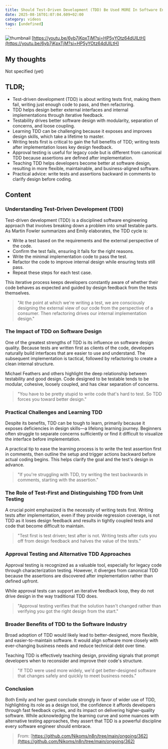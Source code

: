 ```yaml
---
title: Should Test-Driven Development (TDD) Be Used MORE In Software Engineering?
date: 2025-08-16T01:07:04.609+02:00
category: videos
tags: [undefined]
---
```


![thumbnail](https://i.ytimg.com/vi/6yb7jKpxTjM/maxresdefault.jpg)
[https://youtu.be/6yb7jKpxTjM?si=HP5yYOtz64dUILtH](https://youtu.be/6yb7jKpxTjM?si=HP5yYOtz64dUILtH)

## My thoughts

Not specified (yet)
 

## TLDR;
- Test-driven development (TDD) is about writing tests first, making them fail, writing just enough code to pass, and then refactoring.
- TDD helps design better external interfaces and internal implementations through iterative feedback.
- Testability drives better software design with modularity, separation of concerns, and loose coupling.
- Learning TDD can be challenging because it exposes and improves design skills, which take a lifetime to master.
- Writing tests first is critical to gain the full benefits of TDD; writing tests after implementation loses key design feedback.
- Approval testing is useful for legacy code but is different from canonical TDD because assertions are defined after implementation.
- Teaching TDD helps developers become better at software design, resulting in more flexible, maintainable, and business-aligned software.
- Practical advice: write tests and assertions backward in comments to clarify design before coding.





## Content

### Understanding Test-Driven Development (TDD)
Test-driven development (TDD) is a disciplined software engineering approach that involves breaking down a problem into small testable parts. As Martin Fowler summarizes and Emily elaborates, the TDD cycle is:
- Write a test based on the requirements and the external perspective of the code.
- Confirm the test fails, ensuring it fails for the right reasons.
- Write the minimal implementation code to pass the test.
- Refactor the code to improve internal design while ensuring tests still pass.
- Repeat these steps for each test case.

This iterative process keeps developers constantly aware of whether their code behaves as expected and guided by design feedback from the tests themselves.

> "At the point at which we're writing a test, we are consciously designing the external view of our code from the perspective of a consumer. Then refactoring drives our internal implementation design."

### The Impact of TDD on Software Design
One of the greatest strengths of TDD is its influence on software design quality. Because tests are written first as clients of the code, developers naturally build interfaces that are easier to use and understand. The subsequent implementation is tactical, followed by refactoring to create a clean internal structure.

Michael Feathers and others highlight the deep relationship between testability and good design. Code designed to be testable tends to be modular, cohesive, loosely coupled, and has clear separation of concerns.

> "You have to be pretty stupid to write code that's hard to test. So TDD forces you toward better design."

### Practical Challenges and Learning TDD
Despite its benefits, TDD can be tough to learn, primarily because it exposes deficiencies in design skills—a lifelong learning journey. Beginners often struggle to separate concerns sufficiently or find it difficult to visualize the interface before implementation.

A practical tip to ease the learning process is to write the test assertion first in comments, then outline the setup and trigger actions backward before actual coding begins. This helps clarify the goal and the test's design in advance.

> "If you're struggling with TDD, try writing the test backwards in comments, starting with the assertion."

### The Role of Test-First and Distinguishing TDD from Unit Testing
A crucial point emphasized is the necessity of writing tests first. Writing tests after implementation, even if they provide regression coverage, is not TDD as it loses design feedback and results in tightly coupled tests and code that become difficult to maintain.

> "Test first is test driven; test after is not. Writing tests after cuts you off from design feedback and halves the value of the tests."

### Approval Testing and Alternative TDD Approaches
Approval testing is recognized as a valuable tool, especially for legacy code through characterization testing. However, it diverges from canonical TDD because the assertions are discovered after implementation rather than defined upfront.

While approval tests can support an iterative feedback loop, they do not drive design in the way traditional TDD does.

> "Approval testing verifies that the solution hasn't changed rather than verifying you got the right design from the start."

### Broader Benefits of TDD to the Software Industry
Broad adoption of TDD would likely lead to better-designed, more flexible, and easier-to-maintain software. It would align software more closely with ever-changing business needs and reduce technical debt over time.

Teaching TDD is effectively teaching design, providing signals that prompt developers when to reconsider and improve their code's structure.

> "If TDD were used more widely, we'd get better-designed software that changes safely and quickly to meet business needs."

### Conclusion
Both Emily and her guest conclude strongly in favor of wider use of TDD, highlighting its role as a design tool, the confidence it affords developers through fast feedback cycles, and its impact on delivering higher-quality software. While acknowledging the learning curve and some nuances with alternative testing approaches, they assert that TDD is a powerful discipline every software engineer should embrace.




> From: [https://github.com/Nikoms/n8n/tree/main/ongoing/362](https://github.com/Nikoms/n8n/tree/main/ongoing/362)